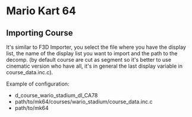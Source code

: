 # Mario Kart 64

## Importing Course
It's similar to F3D Importer, you select the file where you have the display list, the name of the display list you want to import and the path to the decomp. (by default course are cut as segment so it's better to use cinematic version who have all, it's in general the last display variable in course_data.inc.c).

Example of configuration:
- d_course_wario_stadium_dl_CA78
- path/to/mk64/courses/wario_stadium/course_data.inc.c
- path/to/mk64